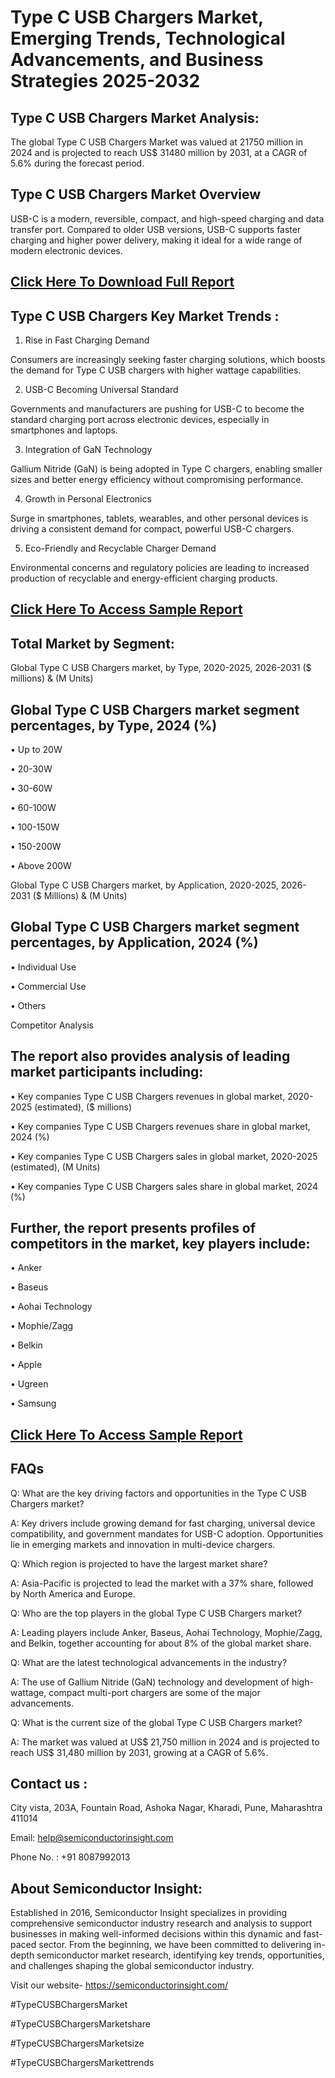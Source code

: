 Type C USB Chargers Market, Emerging Trends, Technological Advancements, and Business Strategies 2025-2032
=
Type C USB Chargers Market Analysis:
-
The global Type C USB Chargers Market was valued at 21750 million in 2024 and is projected to reach US$ 31480 million by 2031, at a CAGR of 5.6% during the forecast period.

Type C USB Chargers Market Overview
-
USB-C is a modern, reversible, compact, and high-speed charging and data transfer port. Compared to older USB versions, USB-C supports faster charging and higher power delivery, making it ideal for a wide range of modern electronic devices.

[Click Here To Download Full Report](https://semiconductorinsight.com/report/type-c-usb-chargers-market/)
-
Type C USB Chargers Key Market Trends  :
-
1.	Rise in Fast Charging Demand

Consumers are increasingly seeking faster charging solutions, which boosts the demand for Type C USB chargers with higher wattage capabilities.

2.	USB-C Becoming Universal Standard

Governments and manufacturers are pushing for USB-C to become the standard charging port across electronic devices, especially in smartphones and laptops.

3.	Integration of GaN Technology

Gallium Nitride (GaN) is being adopted in Type C chargers, enabling smaller sizes and better energy efficiency without compromising performance.

4.	Growth in Personal Electronics

Surge in smartphones, tablets, wearables, and other personal devices is driving a consistent demand for compact, powerful USB-C chargers.

5.	Eco-Friendly and Recyclable Charger Demand

Environmental concerns and regulatory policies are leading to increased production of recyclable and energy-efficient charging products.

[Click Here To Access Sample Report](https://semiconductorinsight.com/download-sample-report/?product_id=91096)
-
Total Market by Segment:
-
Global Type C USB Chargers market, by Type, 2020-2025, 2026-2031 ($ millions) & (M Units)

Global Type C USB Chargers market segment percentages, by Type, 2024 (%)
-
•	Up to 20W

•	20-30W

•	30-60W

•	60-100W

•	100-150W

•	150-200W

•	Above 200W

Global Type C USB Chargers market, by Application, 2020-2025, 2026-2031 ($ Millions) & (M Units)

Global Type C USB Chargers market segment percentages, by Application, 2024 (%)
-
•	Individual Use

•	Commercial Use

•	Others

Competitor Analysis

The report also provides analysis of leading market participants including:
-
•	Key companies Type C USB Chargers revenues in global market, 2020-2025 (estimated), ($ millions)

•	Key companies Type C USB Chargers revenues share in global market, 2024 (%)

•	Key companies Type C USB Chargers sales in global market, 2020-2025 (estimated), (M Units)

•	Key companies Type C USB Chargers sales share in global market, 2024 (%)

Further, the report presents profiles of competitors in the market, key players include:
-
•	Anker

•	Baseus

•	Aohai Technology

•	Mophie/Zagg

•	Belkin

•	Apple

•	Ugreen

•	Samsung

[Click Here To Access Sample Report](https://semiconductorinsight.com/download-sample-report/?product_id=91096)
-
FAQs
-
Q: What are the key driving factors and opportunities in the Type C USB Chargers market?

A: Key drivers include growing demand for fast charging, universal device compatibility, and government mandates for USB-C adoption. Opportunities lie in emerging markets and innovation in multi-device chargers.

Q: Which region is projected to have the largest market share?

A: Asia-Pacific is projected to lead the market with a 37% share, followed by North America and Europe.

Q: Who are the top players in the global Type C USB Chargers market?

A: Leading players include Anker, Baseus, Aohai Technology, Mophie/Zagg, and Belkin, together accounting for about 8% of the global market share.

Q: What are the latest technological advancements in the industry?

A: The use of Gallium Nitride (GaN) technology and development of high-wattage, compact multi-port chargers are some of the major advancements.

Q: What is the current size of the global Type C USB Chargers market?

A: The market was valued at US$ 21,750 million in 2024 and is projected to reach US$ 31,480 million by 2031, growing at a CAGR of 5.6%.

Contact us : 
-
City vista, 203A, Fountain Road, Ashoka Nagar, Kharadi, Pune, Maharashtra 411014

Email: help@semiconductorinsight.com

Phone No. : +91 8087992013

About Semiconductor Insight:
-
Established in 2016, Semiconductor Insight specializes in providing comprehensive semiconductor industry research and analysis to support businesses in making well-informed decisions within this dynamic and fast-paced sector. From the beginning, we have been committed to delivering in-depth semiconductor market research, identifying key trends, opportunities, and challenges shaping the global semiconductor industry.

Visit our website- https://semiconductorinsight.com/

#TypeCUSBChargersMarket 

#TypeCUSBChargersMarketshare

#TypeCUSBChargersMarketsize

#TypeCUSBChargersMarkettrends 
 
 


